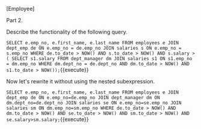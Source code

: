 [Employee]

Part 2.

Describe the functionality of the following query.

``
SELECT e.emp_no, e.first_name, e.last_name
FROM employees e
JOIN dept_emp de ON e.emp_no = de.emp_no
JOIN salaries s ON e.emp_no = s.emp_no
WHERE de.to_date > NOW() AND s.to_date > NOW()
        AND s.salary > (
            SELECT s1.salary
            FROM dept_manager dm
            JOIN salaries s1 ON s1.emp_no = dm.emp_no
            WHERE dm.dept_no = de.dept_no
                    AND dm.to_date > NOW()
                    AND s1.to_date > NOW());
``{{execute}}

Now let's rewrite it without using the nested subexpression.

``
SELECT e.emp_no, e.first_name, e.last_name
FROM employees e
JOIN dept_emp de ON e.emp_no=de.emp_no
JOIN dept_manager dm ON dm.dept_no=de.dept_no
JOIN salaries se ON e.emp_no=se.emp_no
JOIN salaries sm ON dm.emp_no=sm.emp_no
WHERE de.to_date > NOW() AND dm.to_date > NOW() AND se.to_date > NOW() AND sm.to_date > NOW()
        AND se.salary>sm.salary;
``{{execute}}


